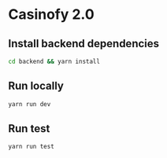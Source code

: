 # Casinofy 2.0

## Install backend dependencies

```sh
cd backend && yarn install
```

## Run locally

```sh
yarn run dev
```

## Run test

```sh
yarn run test
```
